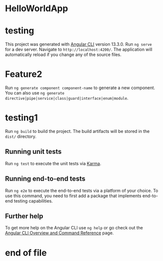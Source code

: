 # HelloWorldApp
# testing

This project was generated with [Angular CLI](https://github.com/angular/angular-cli) version 13.3.0.
Run `ng serve` for a dev server. Navigate to `http://localhost:4200/`. The application will automatically reload if you change any of the source files.
# Feature2
Run `ng generate component component-name` to generate a new component. You can also use `ng generate directive|pipe|service|class|guard|interface|enum|module`.
# testing1
Run `ng build` to build the project. The build artifacts will be stored in the `dist/` directory.

## Running unit tests

Run `ng test` to execute the unit tests via [Karma](https://karma-runner.github.io).

## Running end-to-end tests

Run `ng e2e` to execute the end-to-end tests via a platform of your choice. To use this command, you need to first add a package that implements end-to-end testing capabilities.

## Further help

To get more help on the Angular CLI use `ng help` or go check out the [Angular CLI Overview and Command Reference](https://angular.io/cli) page.
# end of file
